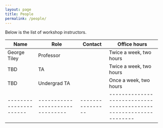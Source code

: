 ```yaml
---
layout: page
title: People
permalink: /people/
---
```



Below is the list of workshop instructors.

| Name                 |Role                           | Contact        | Office hours                                                   |
|----------------------|-------------------------------|----------------|----------------------------------------------------------------|
| George Tiley         | Professor                     |                |  Twice a week, two hours                                       |
|TBD                   | TA                            |                |  Twice a week, two hours                                       |
|TBD                   | Undergrad TA                  |                |  Once a week, two hours                                        |
|----------------------|-------------------------------|----------------|----------------------------------------------------------------|

